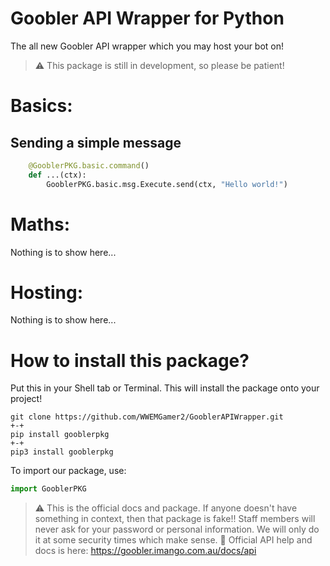 # Goobler API Wrapper for Python
The all new Goobler API wrapper which you may host your bot on! 

> ⚠️ This package is still in development, so please be patient!

# Basics:

## Sending a simple message
```py
    @GooblerPKG.basic.command()
    def ...(ctx):
        GooblerPKG.basic.msg.Execute.send(ctx, "Hello world!")
```

# Maths:

Nothing is to show here...

# Hosting:

Nothing is to show here...

# How to install this package?

Put this in your Shell tab or Terminal. This will install the package onto your project!
```
git clone https://github.com/WWEMGamer2/GooblerAPIWrapper.git
+-+
pip install gooblerpkg
+-+
pip3 install gooblerpkg
```
To import our package, use:
```py
import GooblerPKG
```

> :warning: This is the official docs and package. If anyone doesn't have something in context, then that package is fake!! Staff members will never ask for your password or personal information. We will only do it at some security times which make sense.
> :dango: Official API help and docs is here: https://goobler.imango.com.au/docs/api
